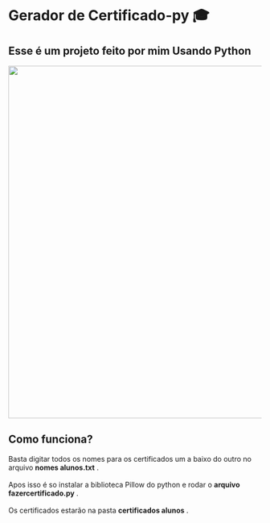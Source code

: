 # Gerador de Certificado-py 🎓

## Esse é um projeto feito por mim Usando Python<br>

<p align="center">
  <img  width="700" src="https://user-images.githubusercontent.com/69609443/194777973-00961d12-4634-478b-bc6b-f6a7d7d887e7.png">
</p>

## Como funciona?

Basta digitar todos os nomes para os certificados um a baixo do outro no arquivo **nomes alunos.txt** .<br><br>
Apos isso é so instalar a biblioteca Pillow do python e rodar o **arquivo fazercertificado.py** .<br><br>
Os certificados estarão na pasta **certificados alunos** .<br>
